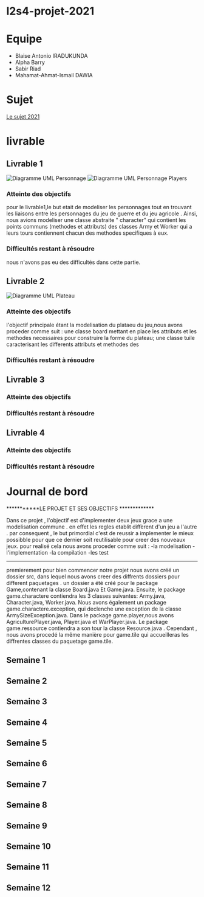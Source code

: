 # l2s4-projet-2021

# Equipe

- Blaise Antonio IRADUKUNDA
- Alpha Barry
- Sabir	Riad	
- Mahamat-Ahmat-Ismail	DAWIA

# Sujet

[Le sujet 2021](https://www.fil.univ-lille1.fr/portail/index.php?dipl=L&sem=S4&ue=Projet&label=Documents)

# livrable

## Livrable 1
![Diagramme UML Personnage](uml/images/personnage.png)
![Diagramme UML Personnage Players](uml/images/player_personnage.png)

### Atteinte des objectifs
pour le livrable1,le but etait de modeliser les personnages tout en trouvant les liaisons entre les personnages du 
jeu de guerre et du jeu agricole .
Ainsi, nous avions modeliser une classe abstraite " character" qui  contient les points communs (methodes et attributs) des classes Army et Worker qui a leurs tours contiennent chacun des methodes specifiques à eux.

### Difficultés restant à résoudre
nous n'avons pas eu des difficultés dans cette partie.

## Livrable 2
![Diagramme UML Plateau](uml/images/diagramme_uml_pateau.png)

### Atteinte des objectifs
 l'objectif principale étant la  modelisation du plataeu du jeu,nous avons proceder comme suit :
 une classe board mettant en place les attributs et les methodes necessaires pour construire la forme du plateau; 
 une classe tuile caracterisant les differents attributs et methodes des 

### Difficultés restant à résoudre

## Livrable 3

### Atteinte des objectifs

### Difficultés restant à résoudre

## Livrable 4

### Atteinte des objectifs

### Difficultés restant à résoudre

# Journal de bord
***********LE PROJET ET SES OBJECTIFS *************

Dans ce projet , l'objectif est d'implementer  deux jeux  grace a une  modelisation commune  .
en effet les regles etablit diffèrent d'un jeu a l'autre .
par consequent , le but primordial c'est de reussir a implementer le mieux possibble pour que ce dernier
soit reutilisable pour creer des nouveaux jeux.
pour realisé cela nous avons proceder comme suit :
-la modelisation 
-l'implementation
-la compilation 
-les test 
  *************************************
premierement pour bien commencer  notre projet  nous avons créé un dossier src, dans lequel nous avons creer des diffrents dossiers
pour different paquetages .
un dossier a été créé pour le package Game,contenant la classe Board.java Et Game.java.
Ensuite, le package game.charactere contiendra les 3 classes suivantes: Army.java, Character.java, Worker.java. 
Nous avons également un package game.charactere.exception, qui declenche une exception de la classe ArmySizeException.java.
Dans le package game.player,nous avons AgriculturePlayer.java, Player.java et WarPlayer.java. 
Le package game.ressource contiendra a son tour la classe Resource.java .
Cependant , nous avons procedé la même manière pour game.tile qui accueilleras  les diffrentes  classes du paquetage game.tile.

## Semaine 1

## Semaine 2

## Semaine 3

## Semaine 4

## Semaine 5

## Semaine 6

## Semaine 7

## Semaine 8

## Semaine 9

## Semaine 10

## Semaine 11

## Semaine 12

